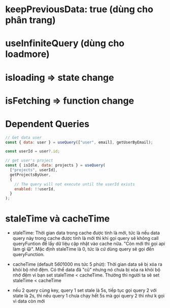 # keepPreviousData: true (dùng cho phân trang)

# useInfiniteQuery  (dùng cho loadmore)

# isloading => state change

# isFetching => function change

# Dependent Queries

```js
// Get data user
const { data: user } = useQuery(["user", email], getUserByEmail);

const userId = user?.id;

// get user's project
const { isIdle, data: projects } = useQuery(
  ["projects", userId],
  getProjectsByUser,
  {
    // The query will not execute until the userId exists
    enabled: !!userId,
  }
);
```

# staleTime và cacheTime

- staleTime: Thời gian data trong cache được tính là mới, tức là nếu data query này trong cache được tính là mới thì khi gọi query sẽ không call queryFuntion để lấy dữ liệu cập nhật vào cache nữa. "Còn mới thì gọi api làm gì 😃". Mặc định staleTime là 0, tức là cứ dùng query sẽ gọi đến queryFunction.

- cacheTime (default 5*60*1000 ms tức 5 phút): Thời gian data sẽ bị xóa ra khỏi bộ nhớ đệm. Có thể data đã "cũ" nhưng nó chưa bị xóa ra khỏi bộ nhớ đệm vì bạn set staleTime < cacheTime. Thường thì người ta sẽ set staleTime < cacheTime

- nếu 2 query cùng key, query 1 set stale là 5s, tiếp tục gọi query 2 với state là 2s, thì nếu query 1 chưa chạy hết 5s mà gọi query 2 thì như k gọi vì data còn mới
